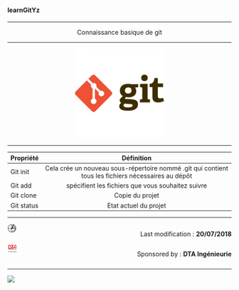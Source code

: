 #### learnGitYz
***
<p align="center">
	Connaissance basique de git
</p>


***
<p align="center">
 <img src="/images/git-logo.jpg" height="200px" alt="logogit">
</p>

***

| Propriété        | Définition    
| ------------- |:-------------:|
| Git init      | Cela crée un nouveau sous-répertoire nommé .git qui contient tous les fichiers nécessaires au dépôt | 
| Git add     | spécifient les fichiers que vous souhaitez suivre    | 
| Git clone | Copie du projet      | 
| Git status | Etat actuel du projet      | 


***
<div>
	<img src="/images/icones/heure.png " height="20px" alt="heure">
	<p style="float: right">Last modification : <strong>20/07/2018 </strong> </p>
</div>
<div style="clear:both">
	<img src="/images/icones/dta.png "  height="20px" alt="dta" >
	<p style="float: right">Sponsored by : <strong>DTA Ingénieurie</strong> </p>
</div>





###### 

***



<img src="http://s.4cdn.org/image/title/105.gif">